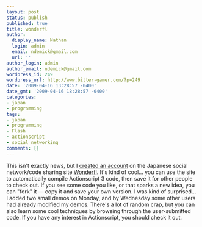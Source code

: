 ```yaml
---
layout: post
status: publish
published: true
title: wonderfl
author:
  display_name: Nathan
  login: admin
  email: ndemick@gmail.com
  url: ''
author_login: admin
author_email: ndemick@gmail.com
wordpress_id: 249
wordpress_url: http://www.bitter-gamer.com/?p=249
date: '2009-04-16 13:28:57 -0400'
date_gmt: '2009-04-16 18:28:57 -0400'
categories:
- japan
- programming
tags:
- japan
- programming
- Flash
- actionscript
- social networking
comments: []
---
```

<p>This isn't exactly news, but I <a href="http://wonderfl.kayac.com/user/butr0s" title="created an account">created an account</a> on the Japanese social network/code sharing site <a href="http://wonderfl.kayac.com/" title="Wonderfl">Wonderfl</a>. It's kind of cool... you can use the site to automatically compile Actionscript 3 code, then save it for other people to check out. If you see some code you like, or that sparks a new idea, you can "fork" it &mdash; copy it and save your own version. I was kind of surprised... I added two small demos on Monday, and by Wednesday some other users had already modified my demos. There's a lot of random crap, but you can also learn some cool techniques by browsing through the user-submitted code. If you have any interest in Actionscript, you should check it out.</p>

